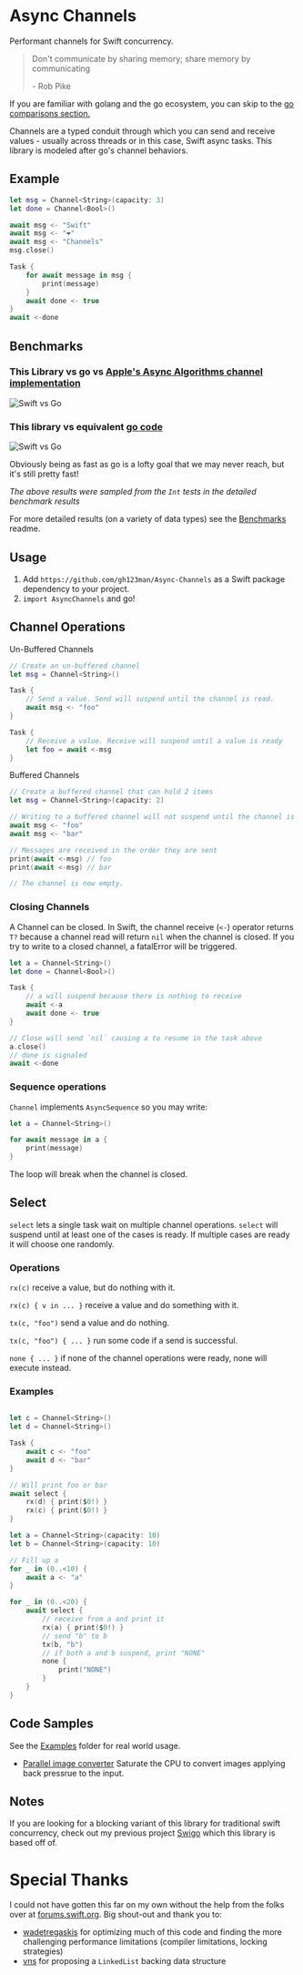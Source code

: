 # Async Channels

Performant channels for Swift concurrency.


> Don't communicate by sharing memory; share memory by communicating
> 
> \- Rob Pike

If you are familiar with golang and the go ecosystem, you can skip to the [go comparisons section.](/GolangVsSwift.md)

Channels are a typed conduit through which you can send and receive values - usually across threads or in this case, Swift async tasks. This library is modeled after go's channel behaviors. 

## Example

```swift
let msg = Channel<String>(capacity: 3)
let done = Channel<Bool>()

await msg <- "Swift"
await msg <- "❤️"
await msg <- "Channels"
msg.close()

Task {
    for await message in msg {
        print(message)
    }
    await done <- true
}
await <-done
```

## Benchmarks

### This Library vs go vs [Apple's Async Algorithms channel implementation](https://github.com/apple/swift-async-algorithms/blob/main/Sources/AsyncAlgorithms/AsyncAlgorithms.docc/Guides/Channel.md)
![Swift vs Go](media/vs-async-alg.png)

### This library vs equivalent [go code](/Benchmarks/golang/benchmark_test.go)
![Swift vs Go](media/swift-vs-go.png)

Obviously being as fast as go is a lofty goal that we may never reach, but it's still pretty fast!

*The above results were sampled from the `Int` tests in the detailed benchmark results*

For more detailed results (on a variety of data types) see the [Benchmarks](/Benchmarks/) readme.

## Usage

1. Add `https://github.com/gh123man/Async-Channels` as a Swift package dependency to your project. 
2. `import AsyncChannels` and go!

## Channel Operations


Un-Buffered Channels
```swift
// Create an un-buffered channel
let msg = Channel<String>()

Task {
    // Send a value. Send will suspend until the channel is read. 
    await msg <- "foo" 
}

Task {
    // Receive a value. Receive will suspend until a value is ready
    let foo = await <-msg
}
```

Buffered Channels
```swift
// Create a buffered channel that can hold 2 items
let msg = Channel<String>(capacity: 2)

// Writing to a buffered channel will not suspend until the channel is full
await msg <- "foo" 
await msg <- "bar" 

// Messages are received in the order they are sent
print(await <-msg) // foo
print(await <-msg) // bar

// The channel is now empty. 
```

### Closing Channels

A Channel can be closed. In Swift, the channel receive (`<-`) operator returns `T?` because a channel read will return `nil` when the channel is closed. If you try to write to a closed channel, a fatalError will be triggered.

```swift
let a = Channel<String>()
let done = Channel<Bool>()

Task {
    // a will suspend because there is nothing to receive
    await <-a 
    await done <- true
}

// Close will send `nil` causing a to resume in the task above
a.close() 
// done is signaled 
await <-done
```

### Sequence operations 

`Channel` implements `AsyncSequence` so you may write:
```swift
let a = Channel<String>() 

for await message in a {
    print(message)
}
```

The loop will break when the channel is closed. 

## Select

`select` lets a single task wait on multiple channel operations. `select` will suspend until at least one of the cases is ready. If multiple cases are ready it will choose one randomly. 

### Operations

`rx(c)` receive a value, but do nothing with it. 

`rx(c) { v in ... }` receive a value and do something with it. 

`tx(c, "foo")` send a value and do nothing.

`tx(c, "foo") { ... }` run some code if a send is successful. 

`none { ... }` if none of the channel operations were ready, none will execute instead. 

### Examples

```swift

let c = Channel<String>()
let d = Channel<String>()

Task {
    await c <- "foo"
    await d <- "bar"
}

// Will print foo or bar
await select {
    rx(d) { print($0!) }
    rx(c) { print($0!) }
}
```

```swift 
let a = Channel<String>(capacity: 10)
let b = Channel<String>(capacity: 10)

// Fill up a
for _ in (0..<10) {
    await a <- "a"
}

for _ in (0..<20) {
    await select {
        // receive from a and print it
        rx(a) { print($0!) }
        // send "b" to b
        tx(b, "b")
        // if both a and b suspend, print "NONE"
        none {
            print("NONE")
        }
    }
}
```

## Code Samples

See the [Examples](/Examples/) folder for real world usage. 

- [Parallel image converter](/Examples/ImageConverter/) Saturate the CPU to convert images applying back pressrue to the input. 

## Notes

If you are looking for a blocking variant of this library for traditional swift concurrency, check out my previous project [Swigo](https://github.com/gh123man/Swigo) which this library is based off of. 


# Special Thanks

I could not have gotten this far on my own without the help from the folks over at [forums.swift.org](https://forums.swift.org/t/async-channels-for-swift-concurrency/70752). Big shout-out and thank you to:
- [wadetregaskis](https://forums.swift.org/u/wadetregaskis/summary) for optimizing much of this code and finding the more challenging performance limitations (compiler limitations, locking strategies)
- [vns](https://forums.swift.org/u/vns/summary) for proposing a `LinkedList` backing data structure
